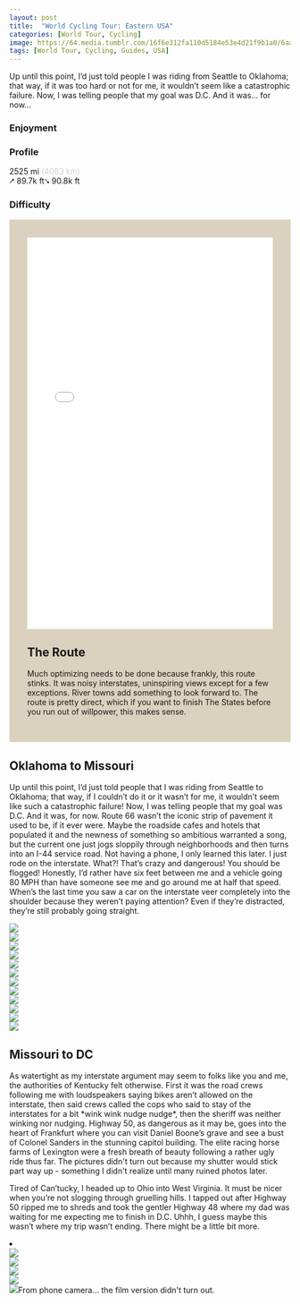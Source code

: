 ```yaml
---
layout: post
title:  "World Cycling Tour: Eastern USA"
categories: [World Tour, Cycling]
image: https://64.media.tumblr.com/16f6e312fa110d5184e53e4d21f9b1a0/6aa83f5e4efedd14-8a/s540x810/5d7ea6f94c69bd137d6db87c28f69df7b9f3ae37.jpg
tags: [World Tour, Cycling, Guides, USA]
---
```


<article class="article-post"> 
			

 
<!--<script src="assets/js/popper.min.js"></script>
  <script src="bootstrap/js/bootstrap.min.js"></script>-->
  
 
 <!--Top Cards --> 
<section class="pt-4 pb-4" style="justify-content: center;">
    <p>
 Up until this point, I’d just told people I was riding from Seattle to Oklahoma; that way, if it was too hard or not for me, it wouldn’t seem like a catastrophic failure. Now, I was telling people that my goal was D.C. And it was... for now...
    </p>
   
 
<div class="flex-wrap justify-content-center mt-3 mb-3 row"> 
     <div class="col text-center">
            <h3>Enjoyment</h3> 
            <span class="dot"></span>
            <span class="half-dot"></span>
            <span class="not-dot"></span>
            <span class="not-dot"></span>
        </div>
  
<div class="mr-4 ml-4" class="col text-center">
        <h3>Profile</h3> 
        <span> 2525 mi </span><span style="color:lightgray">(4063 km)</span><br>
        <span>⭧ 89.7k ft⭨ 90.8k ft</span> 
    </div>

<div class="col text-center"> 
        <h3>Difficulty</h3>
        <span class="box"></span>
        <span class="not-box"></span>
        <span class="not-box"></span>
        <span class="not-box"></span>
    </div></div>

<!--Top Cards-->
<!--Route -->
<section style="margin-right: auto;margin-left: auto;">
    <div class="row mt-5" style="background-color: #dad2be;padding: 2rem"> 
        <div class="row gap-y">
            <div class="col-lg-6 mb-4" style="padding-bottom: 0;"> 
            <iframe width="100%" height="700px" frameborder="0" allowfullscreen allow="geolocation" src="//umap.openstreetmap.fr/en/map/my-first-amazing-world-explorer_269968?scaleControl=false&miniMap=false&scrollWheelZoom=false&zoomControl=false&editMode=disabled&moreControl=false&searchControl=false&tilelayersControl=false&embedControl=false&datalayersControl=false&onLoadPanel=none&captionBar=false&captionMenus=false&captionControl=false&locateControl=false&measureControl=false&editinosmControl=false&starControl=false#5/38.065/-87.45"></iframe> 
            </div>
          <div class="col-lg-6 mb-4"><h2 class="mb-3 text-center">The Route</h2>
                <p class="pl-lg-4">
                 Much optimizing needs to be done because frankly, this route stinks. It was noisy interstates, uninspiring views except for a few exceptions. River towns add something to look forward to. The route is pretty direct, which if you want to finish The States before you run out of willpower, this makes sense.                                                                                                                                           
                </p> 
            </div>
        </div>
    </div>
</section>   

<!--Route -->  
<!-- Planning -->


<section class="mt-5 mb-3">

<p><h2>Oklahoma to Missouri</h2>
Up until this point, I’d just told people that I was riding from Seattle to Oklahoma; that way, if I couldn’t do it or it wasn’t for me, it wouldn’t seem like such a catastrophic failure! Now, I was telling people that my goal was D.C. And it was, for now. Route 66 wasn’t the iconic strip of pavement it used to be, if it ever were. Maybe the roadside cafes and hotels that populated it and the newness of something so ambitious warranted a song, but the current one just jogs sloppily through neighborhoods and then turns into an I-44 service road. Not having a phone, I only learned this later. I just rode on the interstate. What?! That’s crazy and dangerous! You should be flogged! Honestly, I’d rather have six feet between me and a vehicle going 80 MPH than have someone see me and go around me at half that speed. When’s the last time you saw a car on the interstate veer completely into the shoulder because they weren’t paying attention? Even if they’re distracted, they’re still probably going straight.</p>

<section class="filmstrip">
  <div class="row" style="flex-wrap: nowrap !important">
        <div class="film"><a href="https://64.media.tumblr.com/6709d83bf8a252844b11a3d423325a44/6aa83f5e4efedd14-08/s540x810/9f561a513ce39090d56d30a01940f0aecc344d39.jpg"><img class="glightbox m-0" src="https://64.media.tumblr.com/6709d83bf8a252844b11a3d423325a44/6aa83f5e4efedd14-08/s540x810/9f561a513ce39090d56d30a01940f0aecc344d39.jpg"></a>
        </div>
        <div class="film"><a href="https://64.media.tumblr.com/a81d09c8b45cc1cc0627148d2be98f7b/6aa83f5e4efedd14-71/s540x810/1da8d50e9eaf69273ddea5f7883cb9dac590b7ee.jpg"><img class="glightbox m-0" src="https://64.media.tumblr.com/a81d09c8b45cc1cc0627148d2be98f7b/6aa83f5e4efedd14-71/s540x810/1da8d50e9eaf69273ddea5f7883cb9dac590b7ee.jpg"></a>
        </div>
        <div class="film"><a href="https://64.media.tumblr.com/e6d134a02e91f9975bb90bdb41631d98/6aa83f5e4efedd14-fd/s540x810/80bf57161b0dd9a7692df23d6101dad9c744bf0b.jpg"><img class="glightbox m-0" src="https://64.media.tumblr.com/e6d134a02e91f9975bb90bdb41631d98/6aa83f5e4efedd14-fd/s540x810/80bf57161b0dd9a7692df23d6101dad9c744bf0b.jpg"></a>
        </div>
        <div class="film"><a href="https://64.media.tumblr.com/a274fcbcb756b831686c8db2b80cc086/6aa83f5e4efedd14-52/s540x810/b06ca768fe7c5dde82c3457df438cfb3169880e6.jpg"><img class="glightbox m-0" src="https://64.media.tumblr.com/a274fcbcb756b831686c8db2b80cc086/6aa83f5e4efedd14-52/s540x810/b06ca768fe7c5dde82c3457df438cfb3169880e6.jpg"></a>
        </div>
        <div class="film"><a href="https://64.media.tumblr.com/a85ec0c2c90dbbb25820aa352d1e2e3f/6aa83f5e4efedd14-09/s540x810/a0f9e110e0fca9b1acf47331325b2695d137f834.jpg"><img class="glightbox m-0" src="https://64.media.tumblr.com/a85ec0c2c90dbbb25820aa352d1e2e3f/6aa83f5e4efedd14-09/s540x810/a0f9e110e0fca9b1acf47331325b2695d137f834.jpg"></a>
        </div>
        <div class="film"><a href="https://64.media.tumblr.com/8de3a345f52ff30402b9e28c8cf19b99/6aa83f5e4efedd14-6b/s540x810/3da90ffa45ef791cb7a175f7bffac0e432fe2790.jpg"><img class="glightbox m-0" src="https://64.media.tumblr.com/8de3a345f52ff30402b9e28c8cf19b99/6aa83f5e4efedd14-6b/s540x810/3da90ffa45ef791cb7a175f7bffac0e432fe2790.jpg"></a>
        </div>
        <div class="film"><a href="https://64.media.tumblr.com/4aee0029293ddb421902f3c4ce4afb71/6aa83f5e4efedd14-f4/s540x810/d2d18227bfa893932dcfd56e87e8e9746a712316.jpg"><img class="glightbox m-0" src="https://64.media.tumblr.com/4aee0029293ddb421902f3c4ce4afb71/6aa83f5e4efedd14-f4/s540x810/d2d18227bfa893932dcfd56e87e8e9746a712316.jpg"></a>
        </div>
        <div class="film"><a href="https://64.media.tumblr.com/16f6e312fa110d5184e53e4d21f9b1a0/6aa83f5e4efedd14-8a/s540x810/5d7ea6f94c69bd137d6db87c28f69df7b9f3ae37.jpg"><img class="glightbox m-0" src="https://64.media.tumblr.com/16f6e312fa110d5184e53e4d21f9b1a0/6aa83f5e4efedd14-8a/s540x810/5d7ea6f94c69bd137d6db87c28f69df7b9f3ae37.jpg"></a>
        </div>
        <div class="film"><a href="https://64.media.tumblr.com/8a466a2a212a18a88fb2e864d7db0e64/6aa83f5e4efedd14-2d/s540x810/0357187aefd1ee8f47308dabb18aea3ef77d3eec.jpg"><img class="glightbox m-0" src="https://64.media.tumblr.com/8a466a2a212a18a88fb2e864d7db0e64/6aa83f5e4efedd14-2d/s540x810/0357187aefd1ee8f47308dabb18aea3ef77d3eec.jpg"></a>
        </div>
        <div class="film"><a href="https://64.media.tumblr.com/86c73870999a095226cb80ec808e8307/6aa83f5e4efedd14-2d/s540x810/884f072de642b07bd23616784a560e68cb65724a.jpg"><img class="glightbox m-0" src="https://64.media.tumblr.com/86c73870999a095226cb80ec808e8307/6aa83f5e4efedd14-2d/s540x810/884f072de642b07bd23616784a560e68cb65724a.jpg"></a>
        </div>
        <div class="film"><a href="https://64.media.tumblr.com/d83d9e985e63f5bae057e079233ea50d/6aa83f5e4efedd14-a8/s540x810/40f706bc77e5ac5a1c1e04f249b974b0a10eae1f.jpg"><img class="glightbox m-0" src="https://64.media.tumblr.com/d83d9e985e63f5bae057e079233ea50d/6aa83f5e4efedd14-a8/s540x810/40f706bc77e5ac5a1c1e04f249b974b0a10eae1f.jpg"></a>
        </div>
        <div class="film"><a href="https://64.media.tumblr.com/838795c1311d42cfd49c757ee2b95a2c/6aa83f5e4efedd14-ea/s540x810/efa95a05383a2be18a234da232d3777c0a7859d4.jpg"><img class="glightbox m-0" src="https://64.media.tumblr.com/838795c1311d42cfd49c757ee2b95a2c/6aa83f5e4efedd14-ea/s540x810/efa95a05383a2be18a234da232d3777c0a7859d4.jpg"></a>
        </div>
  </div>
</section>

 <p><h2>Missouri to DC</h2>
 As watertight as my interstate argument may seem to folks like you and me, the authorities of Kentucky felt otherwise. First it was the road crews following me with loudspeakers saying bikes aren’t allowed on the interstate, then said crews called the cops who said to stay of the interstates for a bit *wink wink nudge nudge*, then the sheriff was neither winking nor nudging. Highway 50, as dangerous as it may be, goes into the heart of Frankfurt where you can visit Daniel Boone’s grave and see a bust of Colonel Sanders in the stunning capitol building. The elite racing horse farms of Lexington were a fresh breath of beauty following a rather ugly ride thus far. The pictures didn't turn out because my shutter would stick part way up - something I didn't realize until many ruined photos later.

Tired of Can’tucky, I headed up to Ohio into West Virginia. It must be nicer when you’re not slogging through gruelling hills. I tapped out after Highway 50 ripped me to shreds and took the gentler Highway 48 where my dad was waiting for me expecting me to finish in D.C. Uhhh, I guess maybe this wasn’t where my trip wasn’t ending. There might be a little bit more. </p>

<li>
<br>
<section class="filmstrip">
  <div class="row" style="flex-wrap: nowrap !important">
      <div class="film"><a href="https://64.media.tumblr.com/7eb8e2fcb0404858a39e23d429286654/7c24fe46274cce0c-e4/s2048x3072/daf0b426391172d95a9a94bde0d6a4fc4732dd97.jpg"><img class="glightbox m-0" src="https://64.media.tumblr.com/7eb8e2fcb0404858a39e23d429286654/7c24fe46274cce0c-e4/s2048x3072/daf0b426391172d95a9a94bde0d6a4fc4732dd97.jpg" /></a>
      </div>
      <div class="film"><a href="https://64.media.tumblr.com/b50bd4d9b9113afa0c7c074358dfd7da/7c24fe46274cce0c-cb/s2048x3072/30af3d8a864acfdd8502543a503e15c92e813ac2.jpg"><img class="glightbox m-0" src="https://64.media.tumblr.com/b50bd4d9b9113afa0c7c074358dfd7da/7c24fe46274cce0c-cb/s2048x3072/30af3d8a864acfdd8502543a503e15c92e813ac2.jpg" /></a>
      </div>
      <div class="film"><a href="https://64.media.tumblr.com/78fd3210c223aef7d542a57dd3bafd02/7c24fe46274cce0c-5b/s2048x3072/8874471df83a35aa70707f67c66860ffe3ab3455.jpg"><img class="glightbox m-0" src="https://64.media.tumblr.com/78fd3210c223aef7d542a57dd3bafd02/7c24fe46274cce0c-5b/s2048x3072/8874471df83a35aa70707f67c66860ffe3ab3455.jpg" /></a>
      </div>
      <div class="film"><a href="https://64.media.tumblr.com/a7188639196f2d19be8c78dad97352bd/7c24fe46274cce0c-96/s2048x3072/e48c7b9058f84166dd98f9d415d5bdd7ea48ed3d.jpg"><img class="glightbox m-0" src="https://64.media.tumblr.com/a7188639196f2d19be8c78dad97352bd/7c24fe46274cce0c-96/s2048x3072/e48c7b9058f84166dd98f9d415d5bdd7ea48ed3d.jpg" /></a>
      </div> 
      <div class="film"><a href="https://64.media.tumblr.com/d8505902ac54cb25b6cfaff625cd5450/7c24fe46274cce0c-86/s2048x3072/b4af667dc677329c5968ee065929c95f480908b3.jpg"><img class="glightbox m-0" src="https://64.media.tumblr.com/d8505902ac54cb25b6cfaff625cd5450/7c24fe46274cce0c-86/s2048x3072/b4af667dc677329c5968ee065929c95f480908b3.jpg" /></a><span>From phone camera... the film version didn't turn out.</span>
      </div>
  </div>
</section>
                                                                                                                                                                